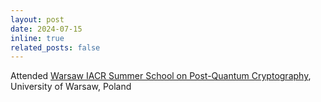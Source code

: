 ```yaml
---
layout: post
date: 2024-07-15
inline: true
related_posts: false
---
```


Attended <a href="https://ideas-ncbr.pl/en/events/pqc2024/">Warsaw IACR Summer School on Post-Quantum Cryptography</a>, University of Warsaw, Poland
